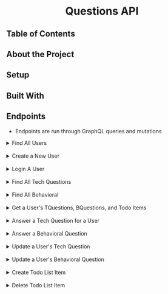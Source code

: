 
<center><h1>Questions API</h1></center>

## Table of Contents 

## About the Project

## Setup

## Built With 

## Endpoints
- Endpoints are run through GraphQL queries and mutations 

<details close>
  <summary>Find All Users</summary><br>

Returns a list of all current users in database.<br>

```query
query {
    users {
        id
        name
        email
    }  
}
```

Expected Response:

 ```json
{
    "data": {
        "users": [
            {
                "id": 1,
                "name": "Louie"
            },
            {
                "id": 2,
                "name": "Zoe"
            }
        ]  
    }
}
```
</details><br>

<details close>
  <summary>Create a New User</summary><br>

Creates a new user with authenticated password<br>

```query
mutation {
  createUser(input:{
    name: "Louie",
    authProvider: {
      credentials: {
        email: "laure@zoe.com",
        password: "123456"
      }
    }}
  ) {
        user {
          name 
          email
        }
        token
      }
    
  }
```

Expected Response:

 ```json
{
  "data": {
    "createUser": {
      "user": {
        "name": "Louie"
      },
      "token": "mjAF0bjAdiIrb4UqXglHjR8VnXw=--E8144N+acp2SFVgI--2xEf3W43EIuc2b7VKTzbxQ=="
    }
  }
}
```
</details><br>

<details close>
  <summary>Login A User</summary><br>

<br>

```mutation
mutation {
  signinUser(input:{credentials: {
    email: "email@example.com",
    password: "123456"
  }}){
    token
    user {
      id
    }
  }
}  
```

Expected Response:

 ```json
{
  "data": {
    "signinUser": {
      "token": "CpKhgC4UyYLcgHBkgRnAZzDgYQ==--lfHRCnMeCJpELskr--4JMVavDhOrTTVHdZiuU5ww==",
      "user": {
        "id": "7"
      }
    }
  }
}
```
</details><br>

<details close>
  <summary>Find All Tech Questions</summary><br>

Returns a list of all Tech Questions in the database<br>

```query
query {
    tQuestions {
        id
        question
        qType
    }  
}
```

Expected Response:

 ```json
{
  "data": {
    "tQuestions": [
      {
        "id": "1",
        "question": "Clear your mind must be, if you are to find the villains behind this plot.",
        "qType": 0
      },
      {
        "id": "2",
        "question": "Soon will I rest, yes, forever sleep. Earned it I have. Twilight is upon me, soon night must fall.",
        "qType": 0
      },
      {...}
    ]}
}
```
</details><br>


<details close>
  <summary>Find All Behavioral</summary><br>

Returns a list of all Behavioral Questions in the database<br>

```query
query {
  bQuestions {
    id 
    question
  }
}
```

Expected Response:

 ```json
{
  "data": {
    "bQuestions": [
      {
        "id": "1",
        "question": "Why do you want to work for X company?"
      },
      {
        "id": "2",
        "question": "What are you looking for in your next role?"
      },
      {
        "id": "3",
        "question": "Tell me about a time when you had a conflict with a co-worker."
      },
      {...}
    ]}
}
```
</details><br>


<details close>
  <summary>Get a User's TQuestions, BQuestions, and Todo Items</summary><br>

Returns all of a user's questions and todo list items<br>

```query
query {
  user(id:1){
    id 
    name 
    email
    token   
    todos {
        id
        item  
        userId 
        createdAt
        updatedAt 
    } 
    userTQuestions {
      id
      userId
      tQuestionId
     	answer 
      status
      tQuestion {
        question
        qType
      }
    } 
    userBQuestions {
      id
      userId
      bQuestionId
     	answer 
      status
      bQuestion {
        question
      }
    } 

  }
}
```

Expected Response:

 ```json
{
    "data": {
        "user": {
            "id": "1",
            "name": "Louie",
            "email": "nkyse@zoe.com",
            "token": "123456",
            "todos": [
                {
                    "id": "1",
                    "item": "Take a nap",
                    "userId": 1,
                    "createdAt": "2023-03-31T18:30:19Z",
                    "updatedAt": "2023-03-31T18:30:19Z"
                },
                {
                    "id": "8",
                    "item": "Apply for 2 jobs",
                    "userId": 1,
                    "createdAt": "2023-03-31T18:55:04Z",
                    "updatedAt": "2023-03-31T18:55:04Z"
                }
            ],
            "userTQuestions": [
                {
                    "id": "2",
                    "userId": 1,
                    "tQuestionId": 3,
                    "answer": "steve !",
                    "status": 0,
                    "tQuestion": {
                        "question": "What are the pros and cons of your chosen technology?",
                        "qType": 3
                    }
                }
            ],
            "userBQuestions": [
                {
                    "id": "2",
                    "userId": 1,
                    "bQuestionId": 3,
                    "answer": "this is hard!!",
                    "status": 0,
                    "bQuestion": {
                        "question": "Tell me about a time when you had a conflict with a co-worker."
                    }
                },
                {
                    "id": "3",
                    "userId": 1,
                    "bQuestionId": 5,
                    "answer": "good question",
                    "status": 0,
                    "bQuestion": {
                        "question": "What project are you currently working on?"
                    }
                }
            ]
        }
    }
}
```
</details><br>


<details close>
  <summary>Answer a Tech Question for a User</summary><br>

Saves that question and answer to that user<br>

```mutation
mutation {
  createUserTQuestion(input: {userId: 1, tQuestionId: 3, answer: "hello there!"}){
    userTQuestion {
      id
      userId
      tQuestionId
      status
      answer
      tQuestion {
        question
      }
    }
  }
}
```

Expected Response:

 ```json
{
  "data": {
    "createUserTQuestion": {
      "userTQuestion": {
        "id": "10",
        "userId": 1,
        "tQuestionId": 3,
        "status": 1,
        "answer": "hello there!",
        "tQuestion": {
          "question": "Ow, ow, OW! On my ear you are!"
        }
      }
    }
  }
}
```
</details><br>


<details close>
  <summary>Answer a Behavioral Question</summary><br>

After logging in, a user can answer and save a question<br>

```mutation
mutation {
  createUserBQuestion(input: {bQuestionId: 1, answer: "hello"})
    {
     userBQuestion{
      id 
      status 
      answer
      user {
        name
      }
      bQuestion {
        question
      }
    }  
  
    }
}
```

Expected Response:

 ```json
{
  "data": {
    "createUserBQuestion": {
      "userBQuestion": {
        "id": "25",
        "status": 1,
        "answer": "hello",
        "user": {
          "name": "Test User"
        },
        "bQuestion": {
          "question": "Why do you want to work for X company?"
        }
      }
    }
  }
}
```
</details><br>



<details close>
  <summary>Update a User's Tech Question</summary><br>

The status of the question can be updated so the user can star or unstar a question. The answer can also be updated<br>

```mutation
mutation{
  updateUserTQuestion(input:{id: 11, tQuestionId: 3, status: 2, answer: "I want chocolate!"}) 
  
 { userTQuestion{
    id
    answer 
    status 
  	tQuestionId 

  }}
}
```

Expected Response:

 ```json
{
  "data": {
    "updateUserTQuestion": {
      "userTQuestion": {
        "id": "11",
        "answer": "I want chocolate!",
        "status": 2,
        "tQuestionId": 3
      }
    }
  }
}
```
</details><br>



<details close>
  <summary>Update a User's Behavioral Question</summary><br>

The status of the question can be updated so the user can star or unstar a question. The answer can also be updated<br>

```mutation
mutation {
  updateUserBQuestion(input: {id: 1, userId: 1, bQuestionId: 1, answer: "hello there!", status: 1}){
    userBQuestion {
    id 
    answer
    userId
    bQuestionId
    status
      
    
    }
  }
}
```

Expected Response:

 ```json
{
  "data": {
    "updateUserBQuestion": {
      "userBQuestion": {
        "id": "1",
        "answer": "hello there!",
        "userId": 1,
        "bQuestionId": 1,
        "status": 1
      }
    }
  }
}
```
</details><br>

<details close>
  <summary>Create Todo List Item</summary><br>

Creates an item on a user's todo list<br>

```mutation
mutation {
  createTodo(input:{userId:1, item: "Take a nap"}){
    todo {
      id 
      userId 
      item 
      createdAt
      updatedAt
    }
  }
   
}
```

Expected Response:

 ```json
{
  "data": {
    "createTodo": {
      "todo": {
        "id": "5",
        "userId": 1,
        "item": "Take a nap",
        "createdAt": "2023-03-31T18:30:29Z",
        "updatedAt": "2023-03-31T18:30:29Z"
      }
    }
  }
}
```
</details><br>


<details close>
  <summary>Delete Todo List Item</summary><br>

Deletes an item on a user's todo list<br>

```mutation
mutation {
  deleteTodo(input:{id:7}){
    message 
  }
}
```

Expected Response:

 ```json
{
    "data": {
        "deleteTodo": {
            "message": "Item successfully deleted from todo list!"
        }
    }
}
```
</details><br>